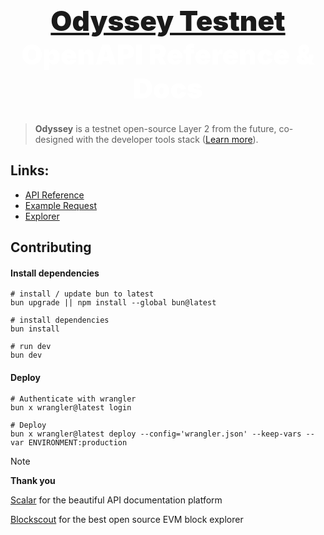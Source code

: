 <h1 align="center" style="font-size: 2.75rem; font-weight: 900; color: white;">
  <a href="https://github.com/ithacaxyz/odyssey">Odyssey Testnet</a>
  <br />
  OpenAPI Reference & Docs
</h1>

> **Odyssey** is a testnet open-source Layer 2 from the future, co-designed with the developer tools stack ([Learn more](https://ithaca.xyz/updates/odyssey)).

## Links:
  - [API Reference](https://odyssey.evm.workers.dev)
  - [Example Request](https://odyssey.evm.workers.dev/#tag/default/GET/transactions)
  - [Explorer](https://explorer.ithaca.xyz)
  
## Contributing

#### Install dependencies

```shell
# install / update bun to latest
bun upgrade || npm install --global bun@latest

# install dependencies
bun install

# run dev
bun dev
```

#### Deploy

```shell
# Authenticate with wrangler
bun x wrangler@latest login

# Deploy
bun x wrangler@latest deploy --config='wrangler.json' --keep-vars --var ENVIRONMENT:production
```

> [!NOTE]
>
> **Thank you**
> 
> [Scalar](https://github.com/scalar/scalar) for the beautiful API documentation platform
>
> [Blockscout](https://blockscout.com) for the best open source EVM block explorer